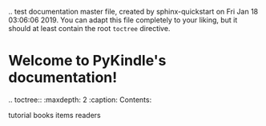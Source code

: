 .. test documentation master file, created by
   sphinx-quickstart on Fri Jan 18 03:06:06 2019.
   You can adapt this file completely to your liking, but it should at least
   contain the root `toctree` directive.

# Welcome to PyKindle's documentation!

.. toctree::
   :maxdepth: 2
   :caption: Contents:

   tutorial
   books
   items
   readers

